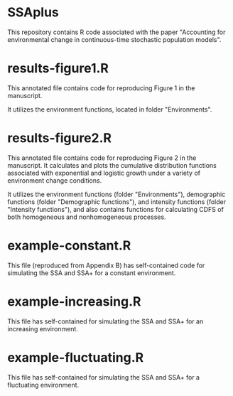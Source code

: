 # SSAplus

This repository contains R code associated with the paper "Accounting for environmental change in continuous-time stochastic population models".

# results-figure1.R

This annotated file contains code for reproducing Figure 1 in the manuscript. 

It utilizes the environment functions, located in folder "Environments".

# results-figure2.R

This annotated file contains code for reproducing Figure 2 in the manuscript. It calculates and plots the cumulative distribution functions associated with exponential and logistic growth under a variety of environment change conditions.

It utilizes the environment functions (folder "Environments"), demographic functions (folder "Demographic functions"), and intensity functions (folder "Intensity functions"), and also contains functions for calculating CDFS of both homogeneous and nonhomogeneous processes.

# example-constant.R

This file (reproduced from Appendix B) has self-contained code for simulating the SSA and SSA+ for a constant environment.

# example-increasing.R

This file has self-contained for simulating the SSA and SSA+ for an increasing environment.

# example-fluctuating.R

This file has self-contained for simulating the SSA and SSA+ for a fluctuating environment.

